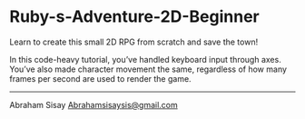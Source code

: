 # Ruby-s-Adventure-2D-Beginner
Learn to create this small 2D RPG from scratch and save the town!


In this code-heavy tutorial, you’ve handled keyboard input through axes. You’ve also made character movement the same, regardless of how many frames per second are used to render the game.

<hr>

Abraham Sisay
 <Abrahamsisaysis@gmail.com>
